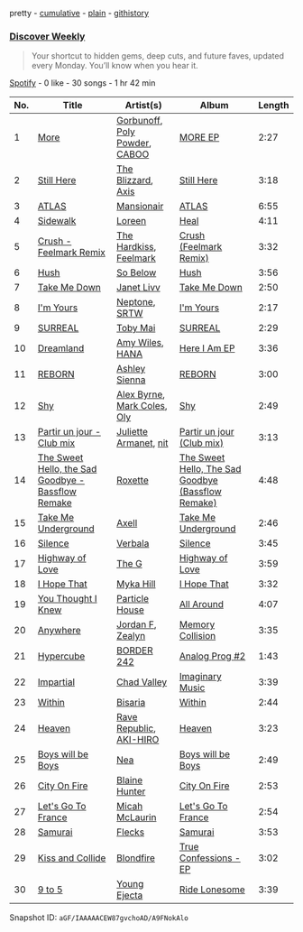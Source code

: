 pretty - [cumulative](/playlists/cumulative/37i9dQZEVXcMQ21aVFwcU6.md) - [plain](/playlists/plain/37i9dQZEVXcMQ21aVFwcU6) - [githistory](https://github.githistory.xyz/mdn522/spotify-playlist-archive/blob/main/playlists/plain/37i9dQZEVXcMQ21aVFwcU6)

### [Discover Weekly](https://open.spotify.com/playlist/37i9dQZEVXcMQ21aVFwcU6)

> Your shortcut to hidden gems, deep cuts, and future faves, updated every Monday\. You’ll know when you hear it.

[Spotify](https://open.spotify.com/user/spotify) - 0 like - 30 songs - 1 hr 42 min

| No. | Title | Artist(s) | Album | Length |
|---|---|---|---|---|
| 1 | [More](https://open.spotify.com/track/7xF4nXQOvmfHhVMRgm3Eel) | [Gorbunoff](https://open.spotify.com/artist/7jiAYcpQkuxnn2THzxYAkR), [Poly Powder](https://open.spotify.com/artist/5diCZJ2J0poeEc00QuiaJd), [CABOO](https://open.spotify.com/artist/2kBP0AmTpTR6ZalkumyM5K) | [MORE EP](https://open.spotify.com/album/7fU0fWjN4vERd2cq4w7NoD) | 2:27 |
| 2 | [Still Here](https://open.spotify.com/track/7mS4cvBYQmi00EznZQPNpt) | [The Blizzard](https://open.spotify.com/artist/40lHcSYwAqhkmBPoViitWP), [Axis](https://open.spotify.com/artist/2KT7FKT1rFlBYXHzy91mjZ) | [Still Here](https://open.spotify.com/album/2uMdPkRByC4aDPutYU8irc) | 3:18 |
| 3 | [ATLAS](https://open.spotify.com/track/0HZJAnvsWRxrt49Gf39cZP) | [Mansionair](https://open.spotify.com/artist/4qOzMSukiZoiSjPQw8Zs7s) | [ATLAS](https://open.spotify.com/album/1mPU9bYfbSDFkaMxrx5Q5z) | 6:55 |
| 4 | [Sidewalk](https://open.spotify.com/track/1NoDQK8YXI5YiarNTOirfm) | [Loreen](https://open.spotify.com/artist/49aaHxvAJ0tCh0F15OnwIl) | [Heal](https://open.spotify.com/album/73FYKSgOypVgghYr8GsEGl) | 4:11 |
| 5 | [Crush \- Feelmark Remix](https://open.spotify.com/track/4sniUuLMq21YYevv6hzTSM) | [The Hardkiss](https://open.spotify.com/artist/4IJcztNtY5L7G3qK4yu1qt), [Feelmark](https://open.spotify.com/artist/2ktzs2TAcaxLQoQD2tS38g) | [Crush \(Feelmark Remix\)](https://open.spotify.com/album/0uHmDOTaPp2Vi3ISpmXuBz) | 3:32 |
| 6 | [Hush](https://open.spotify.com/track/5by5e8dHVJD2MEV2yPNhrT) | [So Below](https://open.spotify.com/artist/2j551jqYq2HQH3R63vtSQi) | [Hush](https://open.spotify.com/album/5LWkQh7oArLkqN5KLWxOpd) | 3:56 |
| 7 | [Take Me Down](https://open.spotify.com/track/2ndG8x8QzQjUqdX1PrqHs5) | [Janet Livv](https://open.spotify.com/artist/4kbrRWBDBTf1g4waN4fg6n) | [Take Me Down](https://open.spotify.com/album/59jzztO0Je3HP7zgxJOO0i) | 2:50 |
| 8 | [I'm Yours](https://open.spotify.com/track/1gkghrGxJT9FnL4HOUdmU9) | [Neptone](https://open.spotify.com/artist/6iO061vBVrLwmtK3wQmDy8), [SRTW](https://open.spotify.com/artist/7vHAcPVlEDksRsCfkez2CD) | [I'm Yours](https://open.spotify.com/album/6VjV0f7GTeXDdkfLtEg0CV) | 2:17 |
| 9 | [SURREAL](https://open.spotify.com/track/4WHxcMegrmyZ8bPrLlJbCA) | [Toby Mai](https://open.spotify.com/artist/71XRExAcKFmzM0fckCrCvo) | [SURREAL](https://open.spotify.com/album/6eySj24IHR8l8jvSmgcUYX) | 2:29 |
| 10 | [Dreamland](https://open.spotify.com/track/1aG8hXqSMeHvzstE8qkqcd) | [Amy Wiles](https://open.spotify.com/artist/4ztolv1NbTfNxSjS1EgtOX), [HANA](https://open.spotify.com/artist/224Zsim3dmWXWYUXFuHv0o) | [Here I Am EP](https://open.spotify.com/album/7GQPdmanLRRL6HCI4ygzPg) | 3:36 |
| 11 | [REBORN](https://open.spotify.com/track/2rMPMl4BPFHc7uk9y23ZZX) | [Ashley Sienna](https://open.spotify.com/artist/2dfNhCW7cElnUBvmDvKGGi) | [REBORN](https://open.spotify.com/album/6YzDdf1unPYfD1DjbMRH4f) | 3:00 |
| 12 | [Shy](https://open.spotify.com/track/5S2rXPGqMcmfKbYe7L53qC) | [Alex Byrne](https://open.spotify.com/artist/7FhCOc9LXEP4tAFgqb46Zw), [Mark Coles](https://open.spotify.com/artist/7taAZJfAXoqv7VflOEzRVp), [Oly](https://open.spotify.com/artist/46schiPKx3WhuYpa4XykpL) | [Shy](https://open.spotify.com/album/0ipMEd3ZafVmhuo8HqEkMm) | 2:49 |
| 13 | [Partir un jour \- Club mix](https://open.spotify.com/track/3aA28ynXmENnmO9u759QYW) | [Juliette Armanet](https://open.spotify.com/artist/61CPKXT0bcKj8MKTNTMOXa), [nit](https://open.spotify.com/artist/40HtWrk52wYoKa7OvTded8) | [Partir un jour \(Club mix\)](https://open.spotify.com/album/2YFymUdB7ZBqvE3bhDRAcv) | 3:13 |
| 14 | [The Sweet Hello, the Sad Goodbye \- Bassflow Remake](https://open.spotify.com/track/4AQNy4ZSgD7ZPM0hRwOh84) | [Roxette](https://open.spotify.com/artist/2SHhfs4BiDxGQ3oxqf0UHY) | [The Sweet Hello, The Sad Goodbye \(Bassflow Remake\)](https://open.spotify.com/album/0ca9kGZuBzL4O9o5qN2YLh) | 4:48 |
| 15 | [Take Me Underground](https://open.spotify.com/track/6Ex7fAhEf0BPnYkFfQh40o) | [Axell](https://open.spotify.com/artist/28MwCJQFjF6qOkpsiDh2yT) | [Take Me Underground](https://open.spotify.com/album/3eOgcrvdHKCuJo5pzmMRxx) | 2:46 |
| 16 | [Silence](https://open.spotify.com/track/532hPwzCDYWjfXRtqOe5lK) | [Verbala](https://open.spotify.com/artist/0WfLdHPmUE4Kl3iftC8U2y) | [Silence](https://open.spotify.com/album/26R59IAkcl3mtF63PrkkOu) | 3:45 |
| 17 | [Highway of Love](https://open.spotify.com/track/2zJupUsgHrihfcCUNLHLMs) | [The G](https://open.spotify.com/artist/6efaB8Z4oqKHAdrdf578jJ) | [Highway of Love](https://open.spotify.com/album/5lRuXw1CnGDtnkRdHD202F) | 3:59 |
| 18 | [I Hope That](https://open.spotify.com/track/3UInQgPuzVvV5xbYf3GNCI) | [Myka Hill](https://open.spotify.com/artist/3z2bPkp5C6dzMtEYzTuVRo) | [I Hope That](https://open.spotify.com/album/3LGRbS6lXZNlYhQCPkVbYl) | 3:32 |
| 19 | [You Thought I Knew](https://open.spotify.com/track/24qgU99mio4WdStYHonMBR) | [Particle House](https://open.spotify.com/artist/4R2DybM5OIPMBklyGe0ZKS) | [All Around](https://open.spotify.com/album/22a4UVZ4b47xN1bza5XatP) | 4:07 |
| 20 | [Anywhere](https://open.spotify.com/track/5oAAZFOGGUxNPibtnWu7Ta) | [Jordan F](https://open.spotify.com/artist/1qSGsjM9uWGLbH1PWUPV7A), [Zealyn](https://open.spotify.com/artist/0ORcnlg4NMByo3oPEjaPae) | [Memory Collision](https://open.spotify.com/album/5sFn0vaoGBFsq0mV7MB25X) | 3:35 |
| 21 | [Hypercube](https://open.spotify.com/track/7dvv9Xfks87yuxeuRq3npr) | [BORDER 242](https://open.spotify.com/artist/3Ko2NZ5lUHGbI5ZcCTcePO) | [Analog Prog \#2](https://open.spotify.com/album/5ADOBve1r1zqGMAiGSLNwR) | 1:43 |
| 22 | [Impartial](https://open.spotify.com/track/1LS918LVUq5uVYu1QNuoRU) | [Chad Valley](https://open.spotify.com/artist/1rzpgMqxYjRQo4UmWZimFc) | [Imaginary Music](https://open.spotify.com/album/6exVmBW9UfYLnWPItQp7gF) | 3:39 |
| 23 | [Within](https://open.spotify.com/track/6CbbSSzC0AVsgKTaJeUR1t) | [Bisaria](https://open.spotify.com/artist/6W8vkhzK5lIl2Fh4WNirZd) | [Within](https://open.spotify.com/album/5Pv9CdV0FloQ7zFFFOxgDQ) | 2:44 |
| 24 | [Heaven](https://open.spotify.com/track/4Un1dBih9aFD4pTZwRk9ZM) | [Rave Republic](https://open.spotify.com/artist/751qvO4d3fNm3WkLvOS5Wa), [AKI\-HIRO](https://open.spotify.com/artist/532rNbzwQMk20W1yTmmj3L) | [Heaven](https://open.spotify.com/album/2fBY8khpyyFfGVe0xfvATz) | 3:23 |
| 25 | [Boys will be Boys](https://open.spotify.com/track/0kqLJ1b7GlMjBEXb8yAQXK) | [Nea](https://open.spotify.com/artist/7nqlScm2smydSRl13eaP8E) | [Boys will be Boys](https://open.spotify.com/album/5HJuTYYesC7B2ewqFf8zBV) | 2:49 |
| 26 | [City On Fire](https://open.spotify.com/track/6yiwGkAxL5yZcmz3kVkmee) | [Blaine Hunter](https://open.spotify.com/artist/4ooxmWRSUJwgvdCTqhhNFE) | [City On Fire](https://open.spotify.com/album/4cN36JUaPSQU5RiOhXqUQI) | 2:53 |
| 27 | [Let's Go To France](https://open.spotify.com/track/0Aq1QHq1aNBf96UcGkxIXz) | [Micah McLaurin](https://open.spotify.com/artist/65myEloviHpLiDJ7sA79DD) | [Let's Go To France](https://open.spotify.com/album/1kpsJltQvERrgiFAvv2UUo) | 2:54 |
| 28 | [Samurai](https://open.spotify.com/track/67fjkZOQeQgs6XLlIJtdyB) | [Flecks](https://open.spotify.com/artist/5xPebViwCi1vLh20kKF8rw) | [Samurai](https://open.spotify.com/album/2OEoCbTZR82rhouw4hiTVv) | 3:53 |
| 29 | [Kiss and Collide](https://open.spotify.com/track/0FUYwHxE0KwHO0VV2Z3kzP) | [Blondfire](https://open.spotify.com/artist/5ySYeIhqg4Rfs5tjteVMz3) | [True Confessions \- EP](https://open.spotify.com/album/1v93TAcKTGyFzNLlm5ewxS) | 3:02 |
| 30 | [9 to 5](https://open.spotify.com/track/0DXaw9Hm2k8KNIF7cnCzvH) | [Young Ejecta](https://open.spotify.com/artist/54q9bW74hKtp2aua0cmjDb) | [Ride Lonesome](https://open.spotify.com/album/7wtVWWnTpTwzAWxNDYCG5e) | 3:39 |

Snapshot ID: `aGF/IAAAAACEW87gvchoAD/A9FNokAlo`
